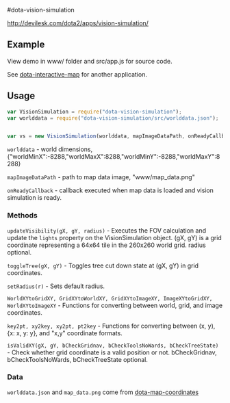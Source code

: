 #dota-vision-simulation

http://devilesk.com/dota2/apps/vision-simulation/

## Example

View demo in www/ folder and src/app.js for source code.

See [dota-interactive-map](https://github.com/devilesk/dota-interactive-map) for another application.

## Usage

```javascript
var VisionSimulation = require("dota-vision-simulation");
var worlddata = require("dota-vision-simulation/src/worlddata.json");


var vs = new VisionSimulation(worlddata, mapImageDataPath, onReadyCallback);
```

`worlddata` - world dimensions, {"worldMinX":-8288,"worldMaxX":8288,"worldMinY":-8288,"worldMaxY":8288}

`mapImageDataPath` - path to map data image, "www/map_data.png"

`onReadyCallback` - callback executed when map data is loaded and vision simulation is ready.

### Methods

`updateVisibility(gX, gY, radius)` - Executes the FOV calculation and update the `lights` property on the VisionSimulation object. (gX, gY) is a grid coordinate representing a 64x64 tile in the 260x260 world grid. radius optional.

`toggleTree(gX, gY)` - Toggles tree cut down state at (gX, gY) in grid coordinates.

`setRadius(r)` - Sets default radius.

`WorldXYtoGridXY, GridXYtoWorldXY, GridXYtoImageXY, ImageXYtoGridXY, WorldXYtoImageXY` - Functions for converting between world, grid, and image coordinates.

`key2pt, xy2key, xy2pt, pt2key` - Functions for converting between (x, y), {x: x, y: y}, and "x,y" coordinate formats.

`isValidXY(gX, gY, bCheckGridnav, bCheckToolsNoWards, bCheckTreeState)` - Check whether grid coordinate is a valid position or not. bCheckGridnav, bCheckToolsNoWards, bCheckTreeState optional.

### Data

`worlddata.json` and `map_data.png` come from [dota-map-coordinates](https://github.com/devilesk/dota-map-coordinates)